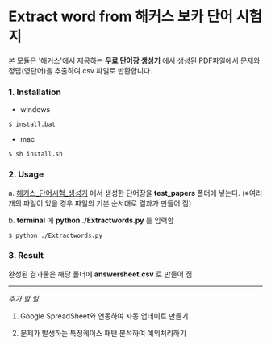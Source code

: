 # Extract word from 해커스 보카 단어 시험지

본 모듈은 '해커스'에서 제공하는 __무료 단어장 생성기__ 에서 생성된 PDF파일에서 문제와 정답(영단어)을 추출하여 csv 파일로 반환합니다.



### 1. Installation

+ windows

```
$ install.bat
```
+ mac

```
$ sh install.sh
```

### 2. Usage

a. [해커스_단어시험\_생성기](https://www.hackers.co.kr/?c=s_toeic/toeic_info/new_voca_toeic_testpaper#;) 에서 생성한 단어장을 __test_papers__  폴더에 넣는다. (※여러개의 파일이 있을 경우 파일의 기본 순서대로 결과가 만들어 짐)

b. __terminal__ 에 __python ./Extractwords.py__ 를 입력함

```
$ python ./Extractwords.py
```



### 3. Result

완성된 결과물은 해당 폴더에  __answersheet.csv__ 로 만들어 짐


----

_추가 할 일_

1. Google SpreadSheet와 연동하여 자동 업데이트 만들기

2. 문제가 발생하는 특정케이스 패턴 분석하여 예외처리하기

   

